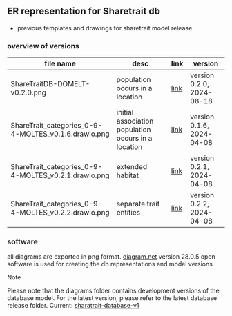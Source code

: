 ## ER representation for Sharetrait db

- previous templates and drawings for sharetrait model release

### overview of versions

| file name | desc | link | version |
| --- | --- | --- | --- |
| ShareTraitDB-DOMELT-v0.2.0.png | population occurs in a location | [link](https://github.com/ShareTraitProject/ShareTraitDatabase/blob/main/diagrams/ShareTraitDB-DOMELT-v0.2.0.png) | version 0.2.0, 2024-08-18 |
| ShareTrait_categories_0-9-4-MOLTES_v0.1.6.drawio.png | initial association population occurs in a location | [link](https://github.com/ShareTraitProject/ShareTraitDatabase/blob/main/diagrams/ShareTrait_categories_0-9-4-MOLTES_v0.1.6.drawio.png) | version 0.1.6, 2024-04-08 |
| ShareTrait_categories_0-9-4-MOLTES_v0.2.1.drawio.png | extended habitat | [link](https://github.com/ShareTraitProject/ShareTraitDatabase/blob/main/diagrams/ShareTrait_categories_0-9-4-MOLTES_v0.2.1.drawio.png) | version 0.2.1, 2024-04-08 |
| ShareTrait_categories_0-9-4-MOLTES_v0.2.2.drawio.png | separate trait entities | [link](https://github.com/ShareTraitProject/ShareTraitDatabase/blob/main/diagrams/ShareTrait_categories_0-9-4-MOLTES_v0.2.2.drawio.png) | version 0.2.2, 2024-04-08 |


### software

all diagrams are exported in png format. 
[diagram.net](https://app.diagrams.net/) version 28.0.5 open software is used for creating the db representations and model versions 

> [!NOTE] 
Please note that the diagrams folder contains development versions of the database model. For the latest version, please refer to the latest database release folder. Current: [sharatrait-database-v1](https://github.com/ShareTraitProject/ShareTraitDatabase/tree/main/sharatrait-database-v1)

